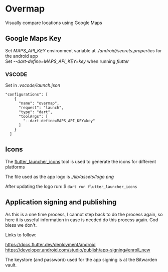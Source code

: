 # Overmap

Visually compare locations using Google Maps

## Google Maps Key

Set _MAPS_API_KEY_ environment variable at _./android/secrets.properties_  for the android app  
Set _--dart-define=MAPS_API_KEY=key_ when running _flutter_

### VSCODE

Set in _.vscode/launch.json_

    "configurations": [
        {
          "name": "overmap",
          "request": "launch",
          "type": "dart",
          "toolArgs": [
            "--dart-define=MAPS_API_KEY=key"
          ]
        }
      ]

## Icons

The [flutter_launcher_icons](https://pub.dev/packages/flutter_launcher_icons) tool is used to generate the icons for different platforms  

The file used as the app logo is _./lib/assets/logo.png_  

After updating the logo run:  $ `dart run flutter_launcher_icons`

## Application signing and publishing

As this is a one time process, I cannot step back to do the process again, so here it is usseful information in case is needed do this process again. God bless we don't.

Links to follow:

https://docs.flutter.dev/deployment/android
https://developer.android.com/studio/publish/app-signing#enroll_new

The keystore (and password) used for the app signing is at the Bitwarden vault.
